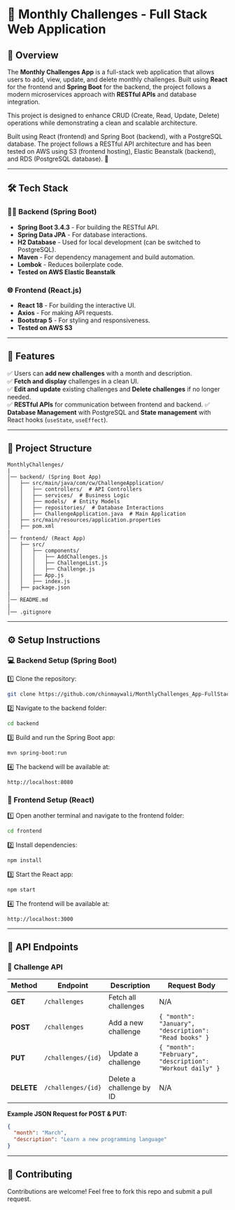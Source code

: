 

# 📌 Monthly Challenges - Full Stack Web Application  

## 🚀 Overview  
The **Monthly Challenges App** is a full-stack web application that allows users to add, view, update, and delete monthly challenges. Built using **React** for the frontend and **Spring Boot** for the backend, the project follows a modern microservices approach with **RESTful APIs** and database integration.

This project is designed to enhance CRUD (Create, Read, Update, Delete) operations while demonstrating a clean and scalable architecture.

Built using React (frontend) and Spring Boot (backend), with a PostgreSQL database. The project follows a RESTful API architecture and has been tested on AWS using S3 (frontend hosting), Elastic Beanstalk (backend), and RDS (PostgreSQL database). 🚀

---

## 🛠️ Tech Stack  

### 🧑‍💻 Backend (Spring Boot)  
- **Spring Boot 3.4.3** - For building the RESTful API.  
- **Spring Data JPA** - For database interactions.  
- **H2 Database** - Used for local development (can be switched to PostgreSQL).  
- **Maven** - For dependency management and build automation.  
- **Lombok** - Reduces boilerplate code.
- **Tested on AWS Elastic Beanstalk**

### 🌐 Frontend (React.js)  
- **React 18** - For building the interactive UI.  
- **Axios** - For making API requests.  
- **Bootstrap 5** - For styling and responsiveness.
- **Tested on AWS S3**
---

## 🎯 Features  
✅ Users can **add new challenges** with a month and description.  
✅ **Fetch and display** challenges in a clean UI.  
✅ **Edit and update** existing challenges and **Delete challenges** if no longer needed.  
✅ **RESTful APIs** for communication between frontend and backend.
✅ **Database Management** with PostgreSQL and **State management** with React hooks (`useState`, `useEffect`).   

---

## 📂 Project Structure  

```
MonthlyChallenges/
|
│── backend/ (Spring Boot App)
│   ├── src/main/java/com/cw/ChallengeApplication/
│   │   ├── controllers/  # API Controllers
│   │   ├── services/  # Business Logic
│   │   ├── models/  # Entity Models
│   │   ├── repositories/  # Database Interactions
│   │   ├── ChallengeApplication.java  # Main Application
│   ├── src/main/resources/application.properties
│   ├── pom.xml
|
│── frontend/ (React App)
│   ├── src/
│   │   ├── components/
│   │   │   ├── AddChallenges.js
│   │   │   ├── ChallengeList.js
│   │   │   ├── Challenge.js
│   │   ├── App.js
│   │   ├── index.js
│   ├── package.json
|
│── README.md
|
│── .gitignore
```

---

## ⚙️ Setup Instructions  

### 💻 Backend Setup (Spring Boot)  

1️⃣ Clone the repository:  
```bash
git clone https://github.com/chinmaywali/MonthlyChallenges_App-FullStack.git
```
2️⃣ Navigate to the backend folder:  
```bash
cd backend
```
3️⃣ Build and run the Spring Boot app:  
```bash
mvn spring-boot:run
```
4️⃣ The backend will be available at:  
```
http://localhost:8080
```

### 🎨 Frontend Setup (React)  

1️⃣ Open another terminal and navigate to the frontend folder:  
```bash
cd frontend
```
2️⃣ Install dependencies:  
```bash
npm install
```
3️⃣ Start the React app:  
```bash
npm start
```
4️⃣ The frontend will be available at:  
```
http://localhost:3000
```

---

## 🔗 API Endpoints  

### 📌 **Challenge API**  

| Method | Endpoint                   | Description                     | Request Body |
|--------|----------------------------|---------------------------------|--------------|
| **GET**    | `/challenges`             | Fetch all challenges            | N/A          |
| **POST**   | `/challenges`             | Add a new challenge             | `{ "month": "January", "description": "Read books" }` |
| **PUT**    | `/challenges/{id}`        | Update a challenge              | `{ "month": "February", "description": "Workout daily" }` |
| **DELETE** | `/challenges/{id}`        | Delete a challenge by ID        | N/A          |

**Example JSON Request for POST & PUT:**  
```json
{
  "month": "March",
  "description": "Learn a new programming language"
}
```
---

## 🤝 Contributing  
Contributions are welcome! Feel free to fork this repo and submit a pull request.  
 
